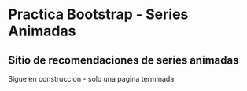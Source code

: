 # Practica Bootstrap - Series Animadas

## Sitio de recomendaciones de series animadas

Sigue en construccion - solo una pagina terminada

